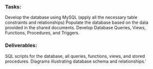 ### Tasks:

Develop the database using MySQL (apply all the necessary table constraints and relationships)
Populate the database based on the data provided in the shared documents.
Develop Database Queries, Views, Functions, Procedures, and Triggers.

### Deliverables:

SQL scripts for the database, all queries, functions, views, and stored procedures.
Diagrams illustrating database schema and relationships.'